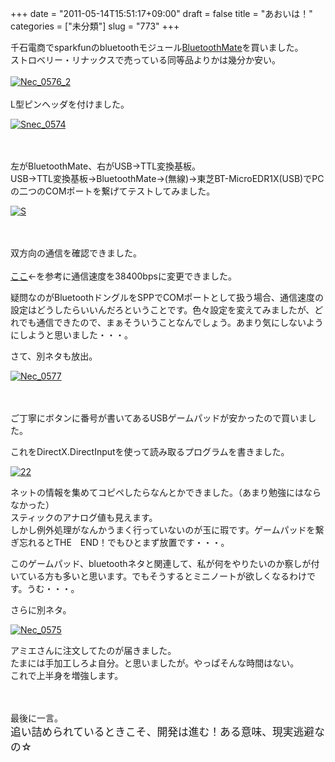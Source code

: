 +++
date = "2011-05-14T15:51:17+09:00"
draft = false
title = "あおいは！"
categories = ["未分類"]
slug = "773"
+++

<p>千石電商でsparkfunのbluetoothモジュール<a href="http://www.sengoku.co.jp/mod/sgk_cart/search.php?toku=&amp;cond8=&amp;dai=&amp;chu=&amp;syo=&amp;cond9=&amp;k3=4&amp;list=2&amp;pflg=n&amp;multi=&amp;code=5DEH-TULG">BluetoothMate</a>を買いました。<br />ストロベリー・リナックスで売っている同等品よりかは幾分か安い。<br /><br /><a href="/images/robolog/photos/uncategorized/2011/05/14/nec_0576_2.jpg"><img   border="0" alt="Nec_0576_2" title="Nec_0576_2" src="/images/robolog/blog/images/2011/05/14/nec_0576_2.jpg" /></a> <br /><br />L型ピンヘッダを付けました。</p>

<p><a onclick="window.open(this.href, '_blank', 'width=359,height=640,scrollbars=no,resizable=no,toolbar=no,directories=no,location=no,menubar=no,status=no,left=0,top=0'); return false" href="/images/robolog/photos/uncategorized/2011/05/14/snec_0574.jpg"><img   border="0" src="/images/robolog/blog/images/2011/05/14/snec_0574.jpg" title="Snec_0574" alt="Snec_0574" /></a>

<br /><br />左がBluetoothMate、右がUSB→TTL変換基板。<br />USB→TTL変換基板→BluetoothMate→(無線)→東芝BT-MicroEDR1X(USB)でPCの二つのCOMポートを繋げてテストしてみました。</p>

<p><a href="/images/robolog/photos/uncategorized/2011/05/14/s.jpg"><img   border="0" alt="S" title="S" src="/images/robolog/blog/images/2011/05/14/s.jpg" /></a>

<br /><br />双方向の通信を確認できました。<br /><br /><a href="http://dietposter.b.sourceforge.jp/2011/03/06/sparkfun%E3%81%AEbluetooth%E3%83%A2%E3%82%B8%E3%83%A5%E3%83%BC%E3%83%AB%E3%81%AEat%E3%82%B3%E3%83%9E%E3%83%B3%E3%83%89%E3%83%A2%E3%83%BC%E3%83%89%E3%81%B8%E3%81%AE%E6%8E%A5%E7%B6%9A%E6%89%8B%E9%A0%86/">ここ</a>←を参考に通信速度を38400bpsに変更できました。</p>

<p>疑問なのがBluetoothドングルをSPPでCOMポートとして扱う場合、通信速度の設定はどうしたらいいんだろということです。色々設定を変えてみましたが、どれでも通信できたので、まぁそういうことなんでしょう。あまり気にしないようにしようと思いました・・・。</p>

<p>さて、別ネタも放出。</p>

<p><a href="/images/robolog/photos/uncategorized/2011/05/14/nec_0577.jpg"><img   border="0" alt="Nec_0577" title="Nec_0577" src="/images/robolog/blog/images/2011/05/14/nec_0577.jpg" /></a>

<br /><br />ご丁寧にボタンに番号が書いてあるUSBゲームパッドが安かったので買いました。</p>

<p>これをDirectX.DirectInputを使って読み取るプログラムを書きました。</p>

<p><a href="/images/robolog/photos/uncategorized/2011/05/14/22.jpg"><img   border="0" alt="22" title="22" src="/images/robolog/blog/images/2011/05/14/22.jpg" /></a> </p>

<p>ネットの情報を集めてコピペしたらなんとかできました。（あまり勉強にはならなかった）<br />スティックのアナログ値も見えます。<br />しかし例外処理がなんかうまく行っていないのが玉に瑕です。ゲームパッドを繋ぎ忘れるとTHE　END！でもひとまず放置です・・・。</p>

<p>このゲームパッド、bluetoothネタと関連して、私が何をやりたいのか察しが付いている方も多いと思います。でもそうするとミニノートが欲しくなるわけです。うむ・・・。</p>

<p>さらに別ネタ。</p>

<p><a onclick="window.open(this.href, '_blank', 'width=854,height=480,scrollbars=no,resizable=no,toolbar=no,directories=no,location=no,menubar=no,status=no,left=0,top=0'); return false" href="/images/robolog/photos/uncategorized/2011/05/14/nec_0575.jpg"><img   border="0" src="/images/robolog/blog/images/2011/05/14/nec_0575.jpg" title="Nec_0575" alt="Nec_0575" /></a> </p>

<p>アミエさんに注文してたのが届きました。<br />たまには手加工しろよ自分。と思いましたが。やっぱそんな時間はない。<br />これで上半身を増強します。<br /><br /><br /></p>

<p></p>

<p>最後に一言。<br /><span style="font-size: 1.2em;">追い詰められているときこそ、開発は進む！ある意味、現実逃避なの☆</span></p>

